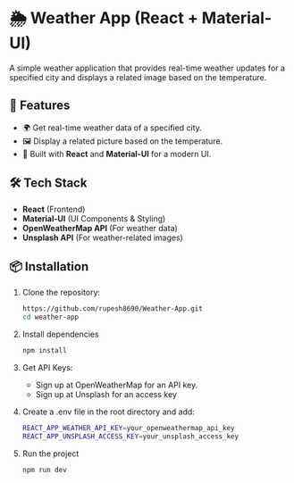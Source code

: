 # 🌦️ Weather App (React + Material-UI)

A simple weather application that provides real-time weather updates for a specified city and displays a related image based on the temperature.

## 🚀 Features
- 🌍 Get real-time weather data of a specified city.
- 🖼️ Display a related picture based on the temperature.
- 🎨 Built with **React** and **Material-UI** for a modern UI.

## 🛠 Tech Stack
- **React** (Frontend)
- **Material-UI** (UI Components & Styling)
- **OpenWeatherMap API** (For weather data)
- **Unsplash API** (For weather-related images)

## 📦 Installation
1. Clone the repository:
   ```sh
   https://github.com/rupesh8690/Weather-App.git
   cd weather-app

2. Install dependencies
   ```sh
   npm install

3. Get API Keys:

   - Sign up at OpenWeatherMap for an API key.
   - Sign up at Unsplash for an access key
    
4. Create a .env file in the root directory and add:
   ```sh
   REACT_APP_WEATHER_API_KEY=your_openweathermap_api_key
   REACT_APP_UNSPLASH_ACCESS_KEY=your_unsplash_access_key

5. Run the project
   ```sh
   npm run dev
        
